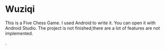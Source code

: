 # Wuziqi
This is a Five Chess Game.
I used Android to write it.
You can open it with Android Studio.
The project is not finished,there are a lot of features are not implemented.

.

